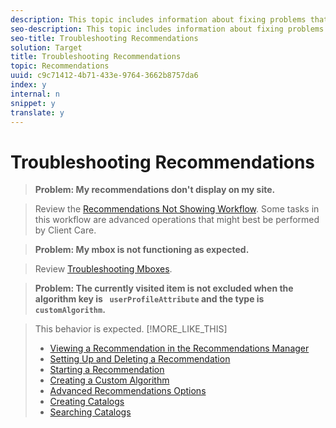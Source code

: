 ```yaml
---
description: This topic includes information about fixing problems that might occur.
seo-description: This topic includes information about fixing problems that might occur.
seo-title: Troubleshooting Recommendations
solution: Target
title: Troubleshooting Recommendations
topic: Recommendations
uuid: c9c71412-4b71-433e-9764-3662b8757da6
index: y
internal: n
snippet: y
translate: y
---
```


# Troubleshooting Recommendations


>**Problem: My recommendations don't display on my site.** 

>Review the [ Recommendations Not Showing Workflow](https://marketing.adobe.com/resources/help/en_US/rec/recs_not_showing_workflow.pdf). Some tasks in this workflow are advanced operations that might best be performed by Client Care. 

>**Problem: My mbox is not functioning as expected.** 

>Review [ Troubleshooting Mboxes](../../c_rec_mng_recs/c_Managing_Mboxes/c_Troubleshooting_Mboxes/c_Troubleshooting_Mboxes.md#concept_395D034879F7428D9FF58E28068BAA70). 

>**Problem: The currently visited item is not excluded when the algorithm key is ` userProfileAttribute` and the type is ` customAlgorithm`.** 

>This behavior is expected. 
>[!MORE_LIKE_THIS]
>
>* [ Viewing a Recommendation in the Recommendations Manager ](c_Viewing_a_Recommendation_in_the_Recommendations_Manager.md#concept_20461D0A428B42F99270AF30293038AE)
>* [ Setting Up and Deleting a Recommendation ](c_Setting_Up_and_Deleting_a_Recommendation.md#concept_46FC867861EC477ABF287D49B84F0961)
>* [ Starting a Recommendation ](c_Starting_a_Recommendation.md#concept_FD5D757B0C174CE2B0D8C132303EE674)
>* [ Creating a Custom Algorithm ](c_Creating_a_Custom_Algorithm.md#concept_9D76531BEE5A4AC8BA2DD30B99CED51A)
>* [ Advanced Recommendations Options ](r_Recommendation_Parameters.md#reference_93CA52A6B7D64CDFABAE37E27D1F0A9F)
>* [ Creating Catalogs ](t_Creating_Catalogs.md#task_CF595BC2426140E08F7948E43E3C8F81)
>* [ Searching Catalogs ](t_Searching_Catalogs.md#task_B5E7B5638BF0406E93AE18B2C6893AE2)
